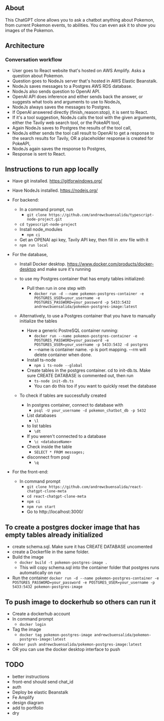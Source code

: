 ## About

This ChatGPT clone allows you to ask a chatbot anything about Pokemon, from current Pokemon events, to abilities. You can even ask it to show you images of the Pokemon.

## Architecture

### Conversation workflow

- User goes to React website that's hosted on AWS Amplify. Asks a question about Pokemon.
- Question goes to NodeJs server that's hosted in AWS Elastic Beanstalk.
- NodeJs saves messages to a Postgres AWS RDS database.
- NodeJs also sends question to OpenAI API.
- OpenAI API does inference and either sends back the answer, or suggests what tools and arguments to use to NodeJs,
- NodeJs always saves the messages to Postgres.
- If OpenAI answered directly (finish_reason:stop), it is sent to React.
- If it's a tool suggestion, NodeJs calls the tool with the given arguments, either the Tavily web search tool, or the PokeAPI tool,
- Again NodeJs saves to Postgres the results of the tool call,
- NodeJs either sends the tool call result to OpenAI to get a response to the search results for Tavily, OR a placeholder response is created for PokeAPI,
- NodeJs again saves the response to Postgres,
- Response is sent to React.

## Instructions to run app locally

- Have git installed. https://gitforwindows.org/
- Have NodeJs installed. https://nodejs.org/
- For backend:

  - In a command prompt, run
    - `git clone https://github.com/andrewcbuensalida/typescript-node-project.git`
  - `cd typescript-node-project`
  - Install node_modules
    - `npm ci`
  - Get an OPENAI api key, Tavily API key, then fill in .env file with it
  - `npm run local`

- For the database,

  - Install Docker desktop. https://www.docker.com/products/docker-desktop and make sure it's running
  - to use my Postgres container that has empty tables initialized:
    - Pull then run in one step with
      - `docker run -d --name pokemon-postgres-container -e POSTGRES_USER=your_username -e POSTGRES_PASSWORD=your_password -p 5433:5432 andrewcbuensalida/pokemon-postgres-image:latest`
  - Alternatively, to use a Postgres container that you have to manually initialize the tables

    - Have a generic PostreSQL container running:
      - `docker run --name pokemon-postgres-container -e POSTGRES_PASSWORD=your_password -e POSTGRES_USER=your_username -p 5433:5432 -d postgres`
      - --name is container name. -p is port mapping. --rm will delete container when done.
    - Install ts-node
      - `npm i ts-node --global`
    - Create tables in the postgres container. cd to init-db.ts. Make sure CREATE DATABASE is commented out, then run
      - `ts-node init-db.ts`
      - You can do this too if you want to quickly reset the database

  - To check if tables are successfully created
    - In postgres container, connect to database with
      - `psql -U your_username -d pokemon_chatbot_db -p 5432`
    - List databases
      - `\l`
    - to list tables
      - `\dt`
    - If you weren't connected to a database
      - `\c <databaseName>`
    - Check inside the table
      - `SELECT * FROM messages;`
    - disconnect from psql
      - `\q`

- For the front-end:
  - In command prompt
    - `git clone https://github.com/andrewcbuensalida/react-chatgpt-clone-meta`
    - `cd react-chatgpt-clone-meta`
    - `npm ci`
    - `npm run start`
    - Go to http://localhost:3000/

## To create a postgres docker image that has empty tables already initialized
- create schema.sql. Make sure it has CREATE DATABASE uncomented
- create a Dockerfile in the same folder.
- Build the image
  - `docker build -t pokemon-postgres-image .`
  - This will copy schema.sql into the container folder that postgres runs automatically on run
- Run the container
  `docker run -d --name pokemon-postgres-container -e POSTGRES_PASSWORD=your_password -e POSTGRES_USER=your_username -p 5433:5432 pokemon-postgres-image`

## To push image to dockerhub so others can run it

- Create a dockerhub account
- In command prompt
  - `docker login`
- Tag the image
  - `docker tag pokemon-postgres-image andrewcbuensalida/pokemon-postgres-image:latest`
- `docker push andrewcbuensalida/pokemon-postgres-image:latest`
- OR you can use the docker desktop interface to push

## TODO

- better instructions
- front-end should send chat_id
- auth
- Deploy be elastic Beanstalk
- Fe Amplify
- design diagram
- add to portfolio
- dry
